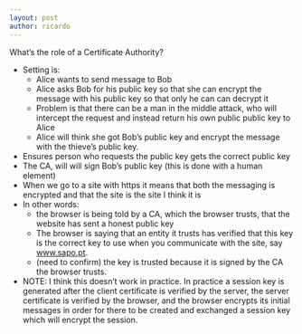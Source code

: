 ```yaml
---
layout: post
author: ricardo
---
```


What’s the role of a Certificate Authority?

- Setting is: 
    - Alice wants to send message to Bob
    - Alice asks Bob for his public key so that she can encrypt the message with his public key so that only he can can decrypt it
    - Problem is that there can be a man in the middle attack, who will intercept the request and instead return his own public public key to Alice
    - Alice will think she got Bob’s public key and encrypt the message with the thieve’s public key.
- Ensures person who requests the public key gets the correct public key
- The CA, will will sign Bob’s public key (this is done with a human element)
- When we go to a site with https it means that both the messaging is encrypted and that the site is the site I think it is
- In other words:
  - the browser is being told by a CA, which the browser trusts, that the website has sent a honest public key
  - The browser is saying that an entity it trusts  has verified that  this key is the correct key to use when you communicate with the site, say www.sapo.pt.
  - (need to confirm) the key is trusted because it is signed by the CA the browser trusts.
- NOTE: I think this doesn’t work in practice. In practice a session key is generated after the client certificate is verified by the server, the server certificate is verified by the browser, and the browser encrypts its initial messages in order for there to be created and exchanged a session key which will encrypt the session.
